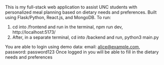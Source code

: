 This is my full-stack web application to assist UNC students with personalized meal planning based on dietary needs and preferences.
Built using Flask/Python, React.js, and MongoDB.
To run: 
1. cd into /frontend and run in the terminal, npm run dev, http://localhost:5173/
2. After, in a separate terminal, cd into /backend and run, python3 main.py

You are able to login using demo data: email: alice@example.com, password: password123
Once logged in you will be able to fill in the dietary needs and preferences

